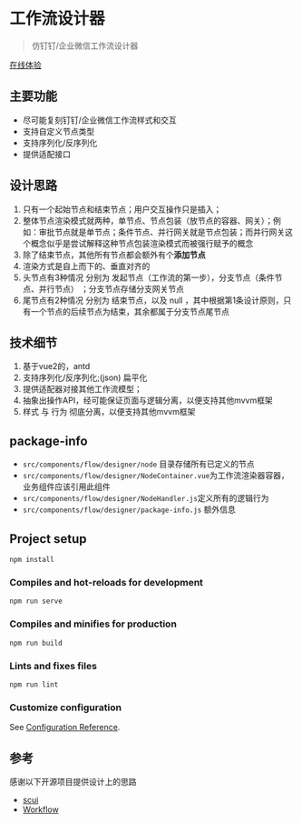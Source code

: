 # 工作流设计器

> 仿钉钉/企业微信工作流设计器


[在线体验](https://workflow.jianjianghui.top/)


## 主要功能

* 尽可能复刻钉钉/企业微信工作流样式和交互
* 支持自定义节点类型
* 支持序列化/反序列化
* 提供适配接口

## 设计思路

1. 只有一个起始节点和结束节点；用户交互操作只是插入；
2. 整体节点渲染模式就两种，单节点、节点包装（放节点的容器、网关）；例如：审批节点就是单节点；条件节点、并行网关就是节点包装；而并行网关这个概念似乎是尝试解释这种节点包装渲染模式而被强行赋予的概念
3. 除了结束节点，其他所有节点都会额外有个<b>添加节点</b>
4. 渲染方式是自上而下的、垂直对齐的
5. 头节点有3种情况 分别为 发起节点（工作流的第一步），分支节点（条件节点、并行节点） ；分支节点存储分支网关节点
6. 尾节点有2种情况 分别为 结束节点，以及 null ，其中根据第1条设计原则，只有一个节点的后续节点为结束，其余都属于分支节点尾节点

## 技术细节

1. 基于vue2的，antd
2. 支持序列化/反序列化;(json) 扁平化
3. 提供适配器对接其他工作流模型；
4. 抽象出操作API，经可能保证页面与逻辑分离，以便支持其他mvvm框架
6. 样式 与 行为 彻底分离，以便支持其他mvvm框架

## package-info

* ``src/components/flow/designer/node`` 目录存储所有已定义的节点
* ``src/components/flow/designer/NodeContainer.vue``为工作流渲染器容器，业务组件应该引用此组件
* ``src/components/flow/designer/NodeHandler.js``定义所有的逻辑行为
* ``src/components/flow/designer/package-info.js`` 额外信息

## Project setup

```
npm install
```

### Compiles and hot-reloads for development

```
npm run serve
```

### Compiles and minifies for production

```
npm run build
```

### Lints and fixes files

```
npm run lint
```

### Customize configuration

See [Configuration Reference](https://cli.vuejs.org/config/).

## 参考

感谢以下开源项目提供设计上的思路

* [scui](https://gitee.com/lolicode/scui)
* [Workflow](https://github.com/StavinLi/Workflow)

